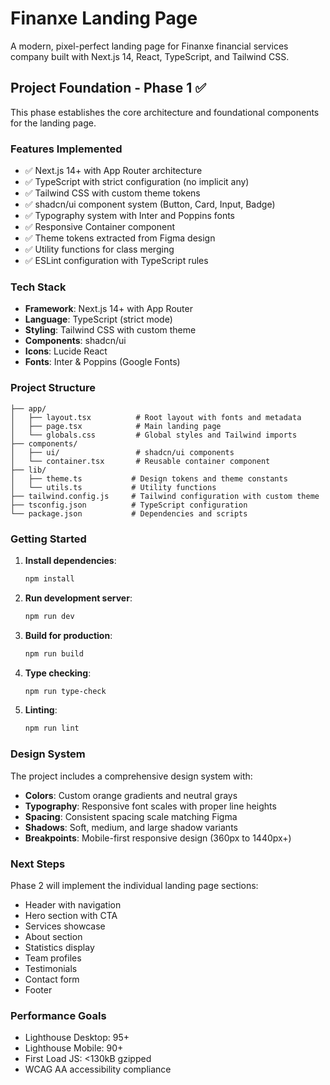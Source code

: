 # Finanxe Landing Page

A modern, pixel-perfect landing page for Finanxe financial services company built with Next.js 14, React, TypeScript, and Tailwind CSS.

## Project Foundation - Phase 1 ✅

This phase establishes the core architecture and foundational components for the landing page.

### Features Implemented

- ✅ Next.js 14+ with App Router architecture
- ✅ TypeScript with strict configuration (no implicit any)
- ✅ Tailwind CSS with custom theme tokens
- ✅ shadcn/ui component system (Button, Card, Input, Badge)
- ✅ Typography system with Inter and Poppins fonts
- ✅ Responsive Container component
- ✅ Theme tokens extracted from Figma design
- ✅ Utility functions for class merging
- ✅ ESLint configuration with TypeScript rules

### Tech Stack

- **Framework**: Next.js 14+ with App Router
- **Language**: TypeScript (strict mode)
- **Styling**: Tailwind CSS with custom theme
- **Components**: shadcn/ui
- **Icons**: Lucide React
- **Fonts**: Inter & Poppins (Google Fonts)

### Project Structure

```
├── app/
│   ├── layout.tsx          # Root layout with fonts and metadata
│   ├── page.tsx            # Main landing page
│   └── globals.css         # Global styles and Tailwind imports
├── components/
│   ├── ui/                 # shadcn/ui components
│   └── container.tsx       # Reusable container component
├── lib/
│   ├── theme.ts           # Design tokens and theme constants
│   └── utils.ts           # Utility functions
├── tailwind.config.js     # Tailwind configuration with custom theme
├── tsconfig.json          # TypeScript configuration
└── package.json           # Dependencies and scripts
```

### Getting Started

1. **Install dependencies**:
   ```bash
   npm install
   ```

2. **Run development server**:
   ```bash
   npm run dev
   ```

3. **Build for production**:
   ```bash
   npm run build
   ```

4. **Type checking**:
   ```bash
   npm run type-check
   ```

5. **Linting**:
   ```bash
   npm run lint
   ```

### Design System

The project includes a comprehensive design system with:

- **Colors**: Custom orange gradients and neutral grays
- **Typography**: Responsive font scales with proper line heights
- **Spacing**: Consistent spacing scale matching Figma
- **Shadows**: Soft, medium, and large shadow variants
- **Breakpoints**: Mobile-first responsive design (360px to 1440px+)

### Next Steps

Phase 2 will implement the individual landing page sections:
- Header with navigation
- Hero section with CTA
- Services showcase
- About section
- Statistics display
- Team profiles
- Testimonials
- Contact form
- Footer

### Performance Goals

- Lighthouse Desktop: 95+
- Lighthouse Mobile: 90+
- First Load JS: <130kB gzipped
- WCAG AA accessibility compliance